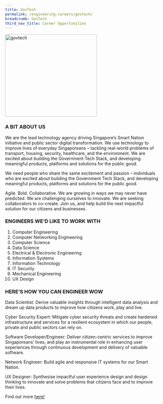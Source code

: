 ```yaml
---
title: GovTech
permalink: /engineering-careers/govtech/
breadcrumb: GovTech
third_nav_title: Career Opportunities
---
```







<img src="/images/govtech.gif" alt="govtech" style="width:300px;height:268px;" align="left">
<br clear="left">

### A BIT ABOUT US

We are the lead technology agency driving Singapore’s Smart Nation initiative and public sector digital transformation. We use technology to improve lives of everyday Singaporeans – tackling real-world problems of transport, housing, security, healthcare, and the environment. We are excited about building the Government Tech Stack, and developing meaningful products, platforms and solutions for the public good.

We need people who share the same excitement and passion – individuals who are excited about building the Government Tech Stack, and developing meaningful products, platforms and solutions for the public good. 

Agile. Bold. Collaborative. We are growing in ways we may never have predicted. We are challenging ourselves to innovate. We are seeking collaborators to co-create. Join us, and help build the next impactful solution for our citizens and businesses.

### ENGINEERS WE’D LIKE TO WORK WITH

1. Computer Engineering
2. Computer Networking Engineering
3. Computer Science
4. Data Science
5. Electrical & Electronic Engineering
6. Information Systems
7. Information Technology
8. IT Security
9. Mechanical Engineering
10.	UX Design

### HERE’S HOW YOU CAN ENGINEER WOW

Data Scientist: Derive valuable insights through intelligent data analysis and dream up data products to improve how citizens work, play and live.

Cyber Security Expert: Mitigate cyber security threats and create hardened infrastructure and services for a resilient ecosystem in which our people, private and public sectors can rely on.

Software Developer/Engineer: Deliver citizen-centric services to improve Singaporeans’ lives, and play an instrumental role in enhancing user experiences through continuous development and delivery of valuable software.

Network Engineer: Build agile and responsive IT systems for our Smart Nation.

UX Designer: Synthesise impactful user experience design and design thinking to innovate and solve problems that citizens face and to improve their lives. 

Find out more <a href="https://govtech.taleo.net/careersection/govtech_external/jobsearch.ftl" target="_blank">here!</a>
